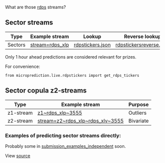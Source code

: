 What are those [rdps](https://www.microprediction.org/stream_dashboard.html?stream=rdps_xlp) streams? 


## Sector streams


 | Type           | Example stream                                                                            | Lookup       | Reverse lookup |
 |----------------|-------------------------------------------------------------------------------------------|---------------|---------------|
 | Sectors        | [stream=rdps_xlp](https://www.microprediction.org/stream_dashboard.html?stream=rdps_xlp)    | [rdpstickers.json](https://raw.githubusercontent.com/microprediction/microprediction/master/microprediction/live/rdpstickers.json) | [rdpstickersreverse.json](https://raw.githubusercontent.com/microprediction/microprediction/master/microprediction/live/rdpstickersreverse.json) |

Only 1 hour ahead predictions are considered relevant for prizes. 

For convenience:

    from microprediction.live.rdpstickers import get_rdps_tickers

## Sector copula z2-streams 

 | Type           | Example stream                                                                            | Purpose       |
 |----------------|-------------------------------------------------------------------------------------------|---------------|
 | z1-stream        | [z1~rdps_xlp~3555](https://www.microprediction.org/stream_dashboard.html?stream=z1~rdps_xlp~3555)    | Outliers |
 | z2-stream        | [stream=z2~rdps_xlp~rdps_xlv~3555](https://www.microprediction.org/stream_dashboard.html?stream=z2~rdps_xlp~rdps_xlv~3555)    | Bivariate |
 





### Examples of predicting sector streams directly:

Probably some in [submission_examples_independent](https://github.com/microprediction/microprediction/tree/master/submission_examples_independent) soon. 
      
      
View [source](https://github.com/microprediction/microprediction/blob/master/docs/rdps.md)
